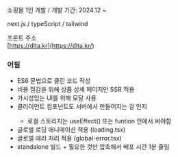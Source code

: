 쇼핑몰 1인 개발 / 개발 기간: 2024.12 ~  

next.js / typeScript / tailwind

프론트 주소  
[https://dlta.kr](https://dlta.kr/)  

### 어필
<ul>
  <li>ES6 문법으로 클린 코드 작성</li>
  <li>비용 절감을 위해 상품 상세 페이지만 SSR 적용</li>
  <li>가시성있는 UI를 위해 모달 사용</li>
  <li>클라이언트 컴포넌트도 서버에서 만들어지는 걸 인지</li>
  <ul>
    <li>로컬 스토리지는 useEffect() 또는 funtion 안에서 써야함</li>
  </ul>
  <li>글로벌 로딩 애니메이션 적용 (loading.tsx)</li>
  <li>글로벌 에러 처리 적용 (global-error.tsx)</li>
  <li>standalone 빌드 + 필요한 것만 압축해서 배포 시간 1분 줄임</li>
</ul>

